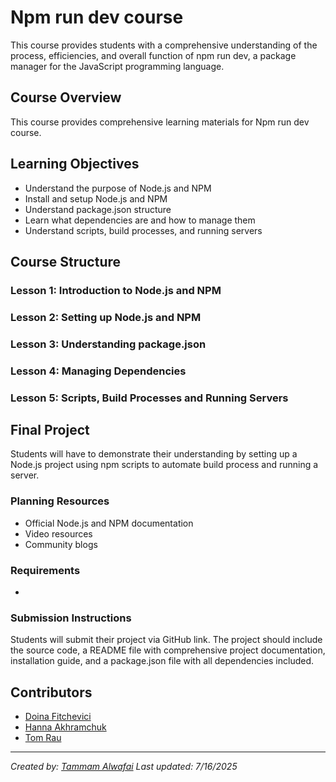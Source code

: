 # Npm run dev course

This course provides students with a comprehensive understanding of the process, efficiencies, and overall function of npm run dev, a package manager for the JavaScript programming language.

## Course Overview

This course provides comprehensive learning materials for Npm run dev course.

## Learning Objectives

- Understand the purpose of Node.js and NPM
- Install and setup Node.js and NPM
- Understand package.json structure
- Learn what dependencies are and how to manage them
- Understand scripts, build processes, and running servers

## Course Structure

### Lesson 1: Introduction to Node.js and NPM
### Lesson 2: Setting up Node.js and NPM
### Lesson 3: Understanding package.json
### Lesson 4: Managing Dependencies
### Lesson 5: Scripts, Build Processes and Running Servers

## Final Project

Students will have to demonstrate their understanding by setting up a Node.js project using npm scripts to automate build process and running a server.

### Planning Resources

- Official Node.js and NPM documentation
- Video resources
- Community blogs

### Requirements

- 

### Submission Instructions

Students will submit their project via GitHub link. The project should include the source code, a README file with comprehensive project documentation, installation guide, and a package.json file with all dependencies included.

## Contributors

- [Doina Fitchevici](https://github.com/DoinaFitchevici)
- [Hanna Akhramchuk](https://github.com/akhhanna20)
- [Tom Rau](https://github.com/hifilorau)

---

*Created by: [Tammam Alwafai](https://github.com/1992tw)*
*Last updated: 7/16/2025*